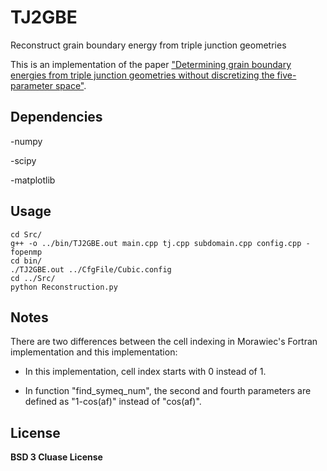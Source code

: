 # TJ2GBE
Reconstruct grain boundary energy from triple junction geometries

This is an implementation of the paper ["Determining grain boundary energies from triple junction geometries without discretizing the five-parameter space"](https://doi.org/10.1016/j.actamat.2018.12.022).

## Dependencies

-numpy

-scipy

-matplotlib

## Usage

```shell
cd Src/
g++ -o ../bin/TJ2GBE.out main.cpp tj.cpp subdomain.cpp config.cpp -fopenmp
cd bin/
./TJ2GBE.out ../CfgFile/Cubic.config
cd ../Src/
python Reconstruction.py
```

## Notes

There are two differences between the cell indexing in Morawiec's Fortran implementation and this implementation:

- In this implementation, cell index starts with 0 instead of 1.

- In function "find\_symeq\_num", the second and fourth parameters are defined as "1-cos(af)" instead of "cos(af)".

## License
__BSD 3 Cluase License__
